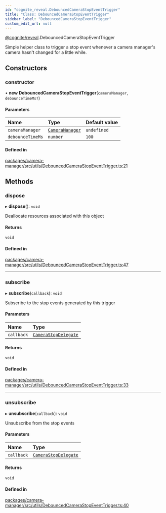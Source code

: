 ```yaml
---
id: "cognite_reveal.DebouncedCameraStopEventTrigger"
title: "Class: DebouncedCameraStopEventTrigger"
sidebar_label: "DebouncedCameraStopEventTrigger"
custom_edit_url: null
---
```


[@cognite/reveal](../modules/cognite_reveal.md).DebouncedCameraStopEventTrigger

Simple helper class to trigger a stop event whenever a camera manager's
camera hasn't changed for a little while.

## Constructors

### constructor

• **new DebouncedCameraStopEventTrigger**(`cameraManager`, `debounceTimeMs?`)

#### Parameters

| Name | Type | Default value |
| :------ | :------ | :------ |
| `cameraManager` | [`CameraManager`](../interfaces/cognite_reveal.CameraManager.md) | `undefined` |
| `debounceTimeMs` | `number` | `100` |

#### Defined in

[packages/camera-manager/src/utils/DebouncedCameraStopEventTrigger.ts:21](https://github.com/cognitedata/reveal/blob/917d1d190/viewer/packages/camera-manager/src/utils/DebouncedCameraStopEventTrigger.ts#L21)

## Methods

### dispose

▸ **dispose**(): `void`

Deallocate resources associated with this object

#### Returns

`void`

#### Defined in

[packages/camera-manager/src/utils/DebouncedCameraStopEventTrigger.ts:47](https://github.com/cognitedata/reveal/blob/917d1d190/viewer/packages/camera-manager/src/utils/DebouncedCameraStopEventTrigger.ts#L47)

___

### subscribe

▸ **subscribe**(`callback`): `void`

Subscribe to the stop events generated by this trigger

#### Parameters

| Name | Type |
| :------ | :------ |
| `callback` | [`CameraStopDelegate`](../modules/cognite_reveal.md#camerastopdelegate) |

#### Returns

`void`

#### Defined in

[packages/camera-manager/src/utils/DebouncedCameraStopEventTrigger.ts:33](https://github.com/cognitedata/reveal/blob/917d1d190/viewer/packages/camera-manager/src/utils/DebouncedCameraStopEventTrigger.ts#L33)

___

### unsubscribe

▸ **unsubscribe**(`callback`): `void`

Unsubscribe from the stop events

#### Parameters

| Name | Type |
| :------ | :------ |
| `callback` | [`CameraStopDelegate`](../modules/cognite_reveal.md#camerastopdelegate) |

#### Returns

`void`

#### Defined in

[packages/camera-manager/src/utils/DebouncedCameraStopEventTrigger.ts:40](https://github.com/cognitedata/reveal/blob/917d1d190/viewer/packages/camera-manager/src/utils/DebouncedCameraStopEventTrigger.ts#L40)
